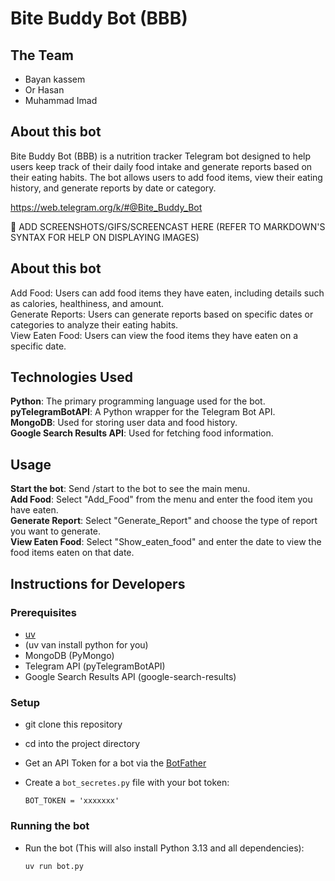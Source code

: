 # Bite Buddy Bot (BBB)

## The Team
- Bayan kassem
- Or Hasan
- Muhammad Imad

## About this bot

Bite Buddy Bot (BBB) is a nutrition tracker Telegram bot designed to help users keep track of their daily food intake and generate reports based on their eating habits. The bot allows users to add food items, view their eating history, and generate reports by date or category.

https://web.telegram.org/k/#@Bite_Buddy_Bot

🚧 ADD SCREENSHOTS/GIFS/SCREENCAST HERE (REFER TO MARKDOWN'S SYNTAX FOR HELP ON DISPLAYING IMAGES)
 
## About this bot

Add Food: Users can add food items they have eaten, including details such as calories, healthiness, and amount.  
Generate Reports: Users can generate reports based on specific dates or categories to analyze their eating habits.  
View Eaten Food: Users can view the food items they have eaten on a specific date.  

## Technologies Used

**Python**: The primary programming language used for the bot.  
**pyTelegramBotAPI**: A Python wrapper for the Telegram Bot API.  
**MongoDB**: Used for storing user data and food history.  
**Google Search Results API**: Used for fetching food information.  

## Usage
**Start the bot**: Send /start to the bot to see the main menu.  
**Add Food**: Select "Add_Food" from the menu and enter the food item you have eaten.  
**Generate Report**: Select "Generate_Report" and choose the type of report you want to generate.  
**View Eaten Food**: Select "Show_eaten_food" and enter the date to view the food items eaten on that date.  

## Instructions for Developers 
### Prerequisites
- [uv](https://docs.astral.sh/uv/getting-started/installation/)
- (uv van install python for you)
- MongoDB (PyMongo)
- Telegram API (pyTelegramBotAPI)
- Google Search Results API (google-search-results)

### Setup
- git clone this repository 
- cd into the project directory
- Get an API Token for a bot via the [BotFather](https://telegram.me/BotFather)
- Create a `bot_secretes.py` file with your bot token:

      BOT_TOKEN = 'xxxxxxx'
  
### Running the bot        
- Run the bot (This will also install Python 3.13 and all dependencies):

      uv run bot.py
